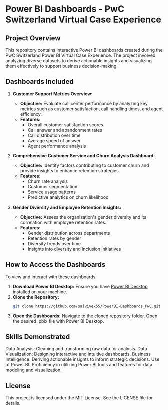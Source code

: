 # Power BI Dashboards - PwC Switzerland Virtual Case Experience

## Project Overview
This repository contains interactive Power BI dashboards created during the PwC Switzerland Power BI Virtual Case Experience. The project involved analyzing diverse datasets to derive actionable insights and visualizing them effectively to support business decision-making.

## Dashboards Included
1. **Customer Support Metrics Overview:**
   - **Objective:** Evaluate call center performance by analyzing key metrics such as customer satisfaction, call handling times, and agent efficiency.
   - **Features:**
     - Overall customer satisfaction scores
     - Call answer and abandonment rates
     - Call distribution over time
     - Average speed of answer
     - Agent performance analysis

2. **Comprehensive Customer Service and Churn Analysis Dashboard:**
   - **Objective:** Identify factors contributing to customer churn and provide insights to enhance retention strategies.
   - **Features:**
     - Churn rate analysis
     - Customer segmentation
     - Service usage patterns
     - Predictive analytics on churn likelihood

3. **Gender Diversity and Employee Retention Insights:**
   - **Objective:** Assess the organization's gender diversity and its correlation with employee retention rates.
   - **Features:**
     - Gender distribution across departments
     - Retention rates by gender
     - Diversity trends over time
     - Insights into diversity and inclusion initiatives

## How to Access the Dashboards
To view and interact with these dashboards:
1. **Download Power BI Desktop:** Ensure you have [Power BI Desktop](https://powerbi.microsoft.com/desktop/) installed on your machine.
2. **Clone the Repository:**
   ```bash
   git clone https://github.com/saivivek55/PowerBI-Dashboards_PwC.git
3. **Open the Dashboards:**
Navigate to the cloned repository folder.
Open the desired .pbix file with Power BI Desktop.

## Skills Demonstrated
Data Analysis: Cleaning and transforming raw data for analysis.
Data Visualization: Designing interactive and intuitive dashboards.
Business Intelligence: Deriving actionable insights to inform strategic decisions.
Use of Power BI: Proficiency in utilizing Power BI tools and features for data modeling and visualization.

## License
This project is licensed under the MIT License. See the LICENSE file for details.
